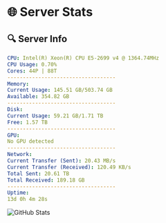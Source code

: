 # 🌐 Server Stats
## 🔍 Server Info
```yaml
CPU: Intel(R) Xeon(R) CPU E5-2699 v4 @ 1364.74MHz
CPU Usage: 0.70%
Cores: 44P | 88T
-----------------------------------
Memory:
Current Usage: 145.51 GB/503.74 GB
Available: 354.82 GB
-----------------------------------
Disk:
Current Usage: 59.21 GB/1.71 TB
Free: 1.57 TB
-----------------------------------
GPU:
No GPU detected
-----------------------------------
Network:
Current Transfer (Sent): 20.43 MB/s
Current Transfer (Received): 120.49 KB/s
Total Sent: 20.61 TB
Total Received: 189.18 GB
-----------------------------------
Uptime:
13d 0h 4m 28s
```
![GitHub Stats](https://img.shields.io/badge/Updated-2025-03-20_21:27:17-blue)